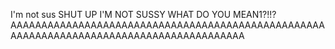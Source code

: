 I'm not sus SHUT UP I'M NOT SUSSY WHAT DO YOU MEAN1?!!? AAAAAAAAAAAAAAAAAAAAAAAAAAAAAAAAAAAAAAAAAAAAAAAAAAAAAAAAAAAAAAAAAAAAAAAAAAAAAAAAAAAAAAAAA
